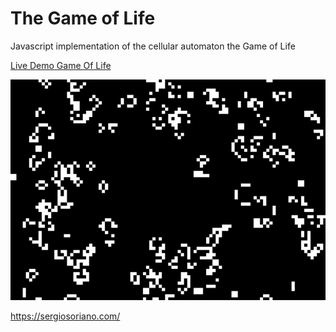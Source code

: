 # The Game of Life
Javascript implementation of the cellular automaton the Game of Life

[Live Demo Game Of Life](https://sergiss.github.io/game-of-life/)

![Game Of Life](https://raw.githubusercontent.com/sergiss/game-of-life/master/screenshot.jpg)

https://sergiosoriano.com/
